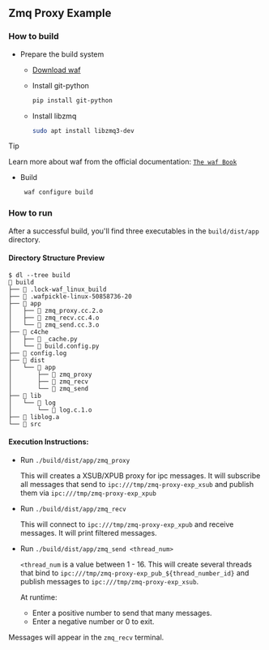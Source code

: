 ## Zmq Proxy Example

### How to build

- Prepare the build system

  - [Download waf](https://waf.io/)
  - Install git-python

    ```bash
    pip install git-python
    ```

  - Install libzmq

    ```bash
    sudo apt install libzmq3-dev
    ```

> [!TIP]
> Learn more about waf from the official documentation:
> [`The waf Book`](https://waf.io/book/)

- Build

  ```bash
   waf configure build
  ```

### How to run

After a successful build, you'll find three executables in the `build/dist/app` directory.

#### Directory Structure Preview

```log
$ dl --tree build
 build
├──  .lock-waf_linux_build
├──  .wafpickle-linux-50858736-20
├──  app
│   ├──  zmq_proxy.cc.2.o
│   ├──  zmq_recv.cc.4.o
│   └──  zmq_send.cc.3.o
├──  c4che
│   ├──  _cache.py
│   └──  build.config.py
├──  config.log
├──  dist
│   └──  app
│       ├──  zmq_proxy
│       ├──  zmq_recv
│       └──  zmq_send
├──  lib
│   └──  log
│       └──  log.c.1.o
├──  liblog.a
└── 󱧼 src
```

#### Execution Instructions:

- Run `./build/dist/app/zmq_proxy`

  This will creates a XSUB/XPUB proxy for ipc messages. It will subscribe all messages that send to `ipc:///tmp/zmq-proxy-exp_xsub` and publish them via `ipc:///tmp/zmq-proxy-exp_xpub`

- Run `./build/dist/app/zmq_recv`

  This will connect to `ipc:///tmp/zmq-proxy-exp_xpub` and receive messages. It will print filtered messages.

- Run `./build/dist/app/zmq_send <thread_num>`

  `<thread_num` is a value between 1 - 16. This will create several threads that bind to `ipc:///tmp/zmq-proxy-exp_pub_${thread_number_id}` and publish messages to `ipc:///tmp/zmq-proxy-exp_xsub`.

  At runtime:

  - Enter a positive number to send that many messages.
  - Enter a negative number or 0 to exit.

Messages will appear in the `zmq_recv` terminal.
